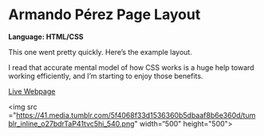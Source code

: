 # Armando Pérez Page Layout
<strong>Language: HTML/CSS</strong>

This one went pretty quickly. Here’s the example layout.

I read that accurate mental model of how CSS works is a huge help toward working efficiently, and I’m starting to enjoy those benefits. 

<a href="http://dargacode.github.io/codecademyArmandoPerezLayout/">Live Webpage</a>

<img src ="https://41.media.tumblr.com/5f4068f33d1536360b5dbaaf8b6e360d/tumblr_inline_o27bdrTaP41tvc5hi_540.png" width=“500" height="500">
